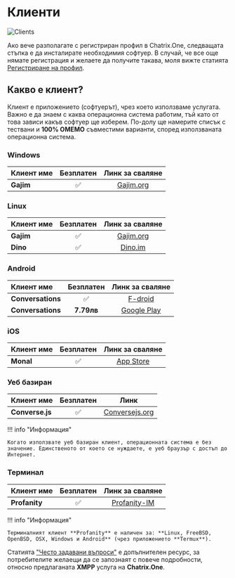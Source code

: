 # Клиенти

![Clients](assets/imgages/client.jpeg)

Ако вече разполагате с регистриран профил в Chatrix.One, следващата стъпка е да инсталирате необходимия софтуер. В случай, че все още нямате регистрация и желаете да получите такава, моля вижте статията [Регистриране на профил](https://docs.chatrix.one/регистрация/).

## Какво е клиент?

Клиент е приложението (софтуерът), чрез което използваме услугата. Важно е да знаем с каква операционна система работим, тъй като от това зависи какъв софтуер ще изберем. По-долу ще намерите списък с тествани и **100% OMEMO** съвместими варианти, според използваната операционна система.

### Windows

| Клиент име           |Безплатен  |Линк за сваляне                               |
|:---------------------|:---------:|:--------------------------------------------:|
|**Gajim**             |✅         | [Gajim.org](https://gajim.org/download)      |

### Linux

| Клиент име           |Безплатен  |Линк за сваляне                               |
|:---------------------|:---------:|:--------------------------------------------:|
|**Gajim**             |✅         | [Gajim.org](https://gajim.org/download)      |
|**Dino**              |✅         | [Dino.im](https://dino.im/#download)         |

### Android

| Клиент име           |Безплатен  |Линк за сваляне                                                                      |
|:---------------------|:---------:|:-----------------------------------------------------------------------------------:|
|**Conversations**     |✅        | [F-droid](https://f-droid.org/packages/eu.siacs.conversations/)                    |
|**Conversations**     | **7.79лв**  | [Google Play](https://play.google.com/store/apps/details?id=eu.siacs.conversations) |

### iOS

| Клиент име           |Безплатен  |Линк за сваляне                                                         |
|:---------------------|:---------:|:----------------------------------------------------------------------:|
|**Monal**             |✅         | [App Store](https://apps.apple.com/us/app/monal-xmpp-chat/id317711500) |

### Уеб базиран

| Клиент име           |Безплатен  |Линк                                                      |
|:---------------------|:---------:|:--------------------------------------------------------:|
|**Converse.js**       |✅         | [Conversejs.org](https://conversejs.org/fullscreen.html) |

!!! info "Информация"

    Когато използвате уеб базиран клиент, операционната система е без значение. Единственото от което се нуждаете, е уеб браузър с достъп до Интернет.

### Терминал

| Клиент име           |Безплатен  |Линк за сваляне                                  |
|:---------------------|:---------:|:-----------------------------------------------:|
|**Profanity**         |✅         | [Profanity-IM](https://profanity-im.github.io/) |

!!! info "Информация"

    Терминалният клиент **Profanity** е наличен за: **Linux, FreeBSD, OpenBSD, OSX, Windows и Android** (чрез приложението **Termux**).

Статията ["Често задавани въпроси"](https://docs.chatrix.one/често-задавани-въпроси/) е допълнителен ресурс, за потребителите желаещи да се запознаят с повече подробности, относно предлаганата **XMPP** услуга на **Chatrix.One**.

